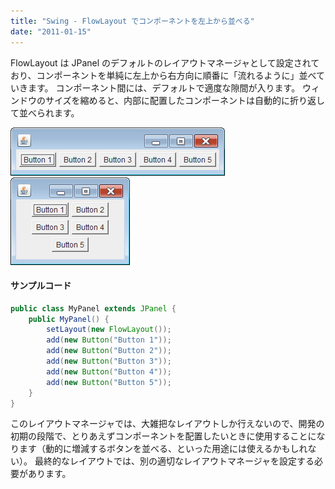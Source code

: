 ```yaml
---
title: "Swing - FlowLayout でコンポーネントを左上から並べる"
date: "2011-01-15"
---
```


FlowLayout は JPanel のデフォルトのレイアウトマネージャとして設定されており、コンポーネントを単純に左上から右方向に順番に「流れるように」並べていきます。
コンポーネント間には、デフォルトで適度な隙間が入ります。
ウィンドウのサイズを縮めると、内部に配置したコンポーネントは自動的に折り返して並べられます。

![flow-layout-oneline.png](./flow-layout-oneline.png)
![flow-layout-multiline.png](./flow-layout-multiline.png)

#### サンプルコード

~~~ java
public class MyPanel extends JPanel {
    public MyPanel() {
        setLayout(new FlowLayout());
        add(new Button("Button 1"));
        add(new Button("Button 2"));
        add(new Button("Button 3"));
        add(new Button("Button 4"));
        add(new Button("Button 5"));
    }
}
~~~

このレイアウトマネージャでは、大雑把なレイアウトしか行えないので、開発の初期の段階で、とりあえずコンポーネントを配置したいときに使用することになります（動的に増減するボタンを並べる、といった用途には使えるかもしれない）。
最終的なレイアウトでは、別の適切なレイアウトマネージャを設定する必要があります。

